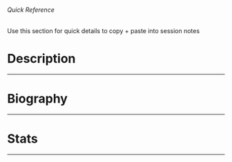 ###### Quick Reference
Use this section for quick details to copy + paste into session notes
# Description
---
# Biography
---
# Stats
---
